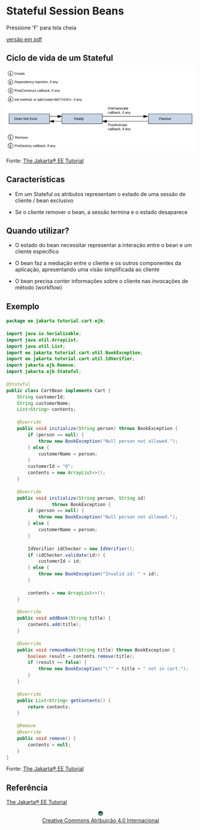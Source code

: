 <!-- .slide: data-background-image="https://wallpaperaccess.com/full/4107115.jpg" 
data-transition="convex"
-->
# Stateful Session Beans
<!-- .element: style="margin-bottom:300px; font-size: 60px; color:white; font-family: Marker Felt;" -->

Pressione 'F' para tela cheia
<!-- .element: style="margin-bottom:10px; font-size: 15px; color:white;" -->

[versão em pdf](?print-pdf)
<!-- .element: style="margin-bottom 25px; font-size: 15px; color:white;" -->


<!-- .slide: data-background="#455FA4" data-transition="convex" -->
## Ciclo de vida de um Stateful
<!-- .element: style="margin-bottom:50px; color:white; font-size: 45px; font-family: Marker Felt;" -->

![imagem](img/stateful.svg) <!-- .element height="50%" width="50%" -->

Fonte: [The Jakarta® EE Tutorial](https://eclipse-ee4j.github.io/jakartaee-tutorial/#the-lifecycles-of-enterprise-beans)
<!-- .element: style="margin-bottom:10px; font-size: 10px; color:white" -->


<!-- .slide: data-background="#455FA4" data-transition="convex" -->
## Características
<!-- .element: style="margin-bottom:50px; color:white; font-size: 45px; font-family: Marker Felt;" -->

* Em um Stateful os atributos representam o estado de uma sessão de cliente / bean exclusivo
<!-- .element: style="margin-bottom:50px; color:white; font-size: 25px;" -->

* Se o cliente remover o bean, a sessão termina e o estado desaparece
<!-- .element: style="margin-bottom:50px; color:white; font-size: 25px;" -->


<!-- .slide: data-background="#455FA4" data-transition="convex" -->
## Quando utilizar?
<!-- .element: style="margin-bottom:50px; color:white; font-size: 45px; font-family: Marker Felt;" -->

* O estado do bean necessitar representar a interação entre o bean e um cliente específico
<!-- .element: style="margin-bottom:50px; color:white; font-size: 25px;" -->

* O bean faz a mediação entre o cliente e os outros componentes da aplicação, apresentando uma visão simplificada ao cliente
<!-- .element: style="margin-bottom:50px; color:white; font-size: 25px;" -->

* O bean precisa conter informações sobre o cliente nas invocações de método (workflow)
<!-- .element: style="margin-bottom:50px; color:white; font-size: 25px;" -->


<!-- .slide: data-background="#455FA4" data-transition="convex" -->
## Exemplo
<!-- .element: style="margin-bottom:10px; font-size: 30px; font-family: Marker Felt;" -->

```java
package ee.jakarta.tutorial.cart.ejb;

import java.io.Serializable;
import java.util.ArrayList;
import java.util.List;
import ee.jakarta.tutorial.cart.util.BookException;
import ee.jakarta.tutorial.cart.util.IdVerifier;
import jakarta.ejb.Remove;
import jakarta.ejb.Stateful;

@Stateful
public class CartBean implements Cart {
    String customerId;
    String customerName;
    List<String> contents;

    @Override
    public void initialize(String person) throws BookException {
        if (person == null) {
            throw new BookException("Null person not allowed.");
        } else {
            customerName = person;
        }
        customerId = "0";
        contents = new ArrayList<>();
    }

    @Override
    public void initialize(String person, String id)
                 throws BookException {
        if (person == null) {
            throw new BookException("Null person not allowed.");
        } else {
            customerName = person;
        }

        IdVerifier idChecker = new IdVerifier();
        if (idChecker.validate(id)) {
            customerId = id;
        } else {
            throw new BookException("Invalid id: " + id);
        }

        contents = new ArrayList<>();
    }

    @Override
    public void addBook(String title) {
        contents.add(title);
    }

    @Override
    public void removeBook(String title) throws BookException {
        boolean result = contents.remove(title);
        if (result == false) {
            throw new BookException("\"" + title + " not in cart.");
        }
    }

    @Override
    public List<String> getContents() {
        return contents;
    }

    @Remove
    @Override
    public void remove() {
        contents = null;
    }
}
```
<!-- .element: style="margin-bottom:20px; font-size: 14px; color:black; background-color:#F3FBFF" -->

Fonte: [The Jakarta® EE Tutorial](https://eclipse-ee4j.github.io/jakartaee-tutorial/#session-bean-class)
<!-- .element: style="margin-bottom:20px; font-size: 10px;" -->


<!-- .slide: data-background="#455FA4" data-transition="convex" -->
## Referência
<!-- .element: style="margin-bottom:10px; font-size: 30px; font-family: Marker Felt;" -->

[The Jakarta® EE Tutorial](https://eclipse-ee4j.github.io/jakartaee-tutorial/)
<!-- .element: style="margin-bottom:50px; font-size: 20px;" -->

<center>
<a href="https://rpmhub.dev" target="blanck"><img src="../../../imgs/logo.png" alt="Rodrigo Prestes Machado" width="3%" height="3%" border=0 style="border:0; text-decoration:none; outline:none"></a><br/>
<a rel="license" href="http://creativecommons.org/licenses/by/4.0/">Creative Commons Atribuição 4.0 Internacional</a>
</center>